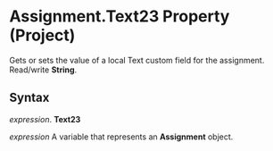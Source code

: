 
# Assignment.Text23 Property (Project)

Gets or sets the value of a local Text custom field for the assignment. Read/write  **String**.


## Syntax

 _expression_. **Text23**

 _expression_ A variable that represents an **Assignment** object.

